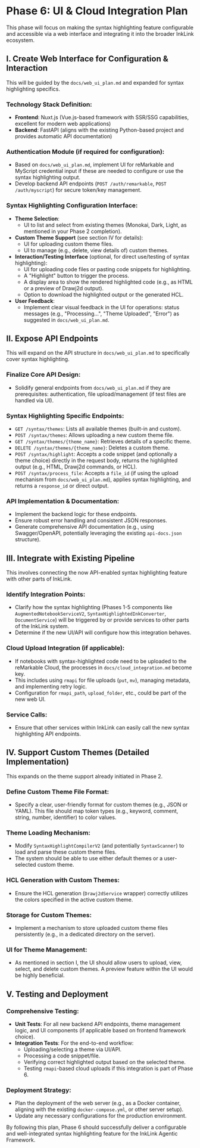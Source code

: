 # Phase 6: UI & Cloud Integration Plan

This phase will focus on making the syntax highlighting feature configurable and accessible via a web interface and integrating it into the broader InkLink ecosystem.

## I. Create Web Interface for Configuration & Interaction

This will be guided by the `docs/web_ui_plan.md` and expanded for syntax highlighting specifics.

### Technology Stack Definition:
- **Frontend**: Nuxt.js (Vue.js-based framework with SSR/SSG capabilities, excellent for modern web applications)
- **Backend**: FastAPI (aligns with the existing Python-based project and provides automatic API documentation)

### Authentication Module (if required for configuration):
- Based on `docs/web_ui_plan.md`, implement UI for reMarkable and MyScript credential input if these are needed to configure or use the syntax highlighting output.
- Develop backend API endpoints (`POST /auth/remarkable`, `POST /auth/myscript`) for secure token/key management.

### Syntax Highlighting Configuration Interface:
- **Theme Selection**:
  - UI to list and select from existing themes (Monokai, Dark, Light, as mentioned in your Phase 2 completion).
- **Custom Theme Support** (see section IV for details):
  - UI for uploading custom theme files.
  - UI to manage (e.g., delete, view details of) custom themes.
- **Interaction/Testing Interface** (optional, for direct use/testing of syntax highlighting):
  - UI for uploading code files or pasting code snippets for highlighting.
  - A "Highlight" button to trigger the process.
  - A display area to show the rendered highlighted code (e.g., as HTML or a preview of Drawj2d output).
  - Option to download the highlighted output or the generated HCL.
- **User Feedback**:
  - Implement clear visual feedback in the UI for operations: status messages (e.g., "Processing...", "Theme Uploaded", "Error") as suggested in `docs/web_ui_plan.md`.

## II. Expose API Endpoints

This will expand on the API structure in `docs/web_ui_plan.md` to specifically cover syntax highlighting.

### Finalize Core API Design:
- Solidify general endpoints from `docs/web_ui_plan.md` if they are prerequisites: authentication, file upload/management (if test files are handled via UI).

### Syntax Highlighting Specific Endpoints:
- `GET /syntax/themes`: Lists all available themes (built-in and custom).
- `POST /syntax/themes`: Allows uploading a new custom theme file.
- `GET /syntax/themes/{theme_name}`: Retrieves details of a specific theme.
- `DELETE /syntax/themes/{theme_name}`: Deletes a custom theme.
- `POST /syntax/highlight`: Accepts a code snippet (and optionally a theme choice) directly in the request body, returns the highlighted output (e.g., HTML, Drawj2d commands, or HCL).
- `POST /syntax/process_file`: Accepts a `file_id` (if using the upload mechanism from `docs/web_ui_plan.md`), applies syntax highlighting, and returns a `response_id` or direct output.

### API Implementation & Documentation:
- Implement the backend logic for these endpoints.
- Ensure robust error handling and consistent JSON responses.
- Generate comprehensive API documentation (e.g., using Swagger/OpenAPI, potentially leveraging the existing `api-docs.json` structure).

## III. Integrate with Existing Pipeline

This involves connecting the now API-enabled syntax highlighting feature with other parts of InkLink.

### Identify Integration Points:
- Clarify how the syntax highlighting (Phases 1-5 components like `AugmentedNotebookServiceV2`, `SyntaxHighlightedInkConverter`, `DocumentService`) will be triggered by or provide services to other parts of the InkLink system.
- Determine if the new UI/API will configure how this integration behaves.

### Cloud Upload Integration (if applicable):
- If notebooks with syntax-highlighted code need to be uploaded to the reMarkable Cloud, the processes in `docs/cloud_integration.md` become key.
- This includes using `rmapi` for file uploads (`put`, `mv`), managing metadata, and implementing retry logic.
- Configuration for `rmapi_path`, `upload_folder`, etc., could be part of the new web UI.

### Service Calls:
- Ensure that other services within InkLink can easily call the new syntax highlighting API endpoints.

## IV. Support Custom Themes (Detailed Implementation)

This expands on the theme support already initiated in Phase 2.

### Define Custom Theme File Format:
- Specify a clear, user-friendly format for custom themes (e.g., JSON or YAML). This file should map token types (e.g., keyword, comment, string, number, identifier) to color values.

### Theme Loading Mechanism:
- Modify `SyntaxHighlightCompilerV2` (and potentially `SyntaxScanner`) to load and parse these custom theme files.
- The system should be able to use either default themes or a user-selected custom theme.

### HCL Generation with Custom Themes:
- Ensure the HCL generation (`Drawj2dService` wrapper) correctly utilizes the colors specified in the active custom theme.

### Storage for Custom Themes:
- Implement a mechanism to store uploaded custom theme files persistently (e.g., in a dedicated directory on the server).

### UI for Theme Management:
- As mentioned in section I, the UI should allow users to upload, view, select, and delete custom themes. A preview feature within the UI would be highly beneficial.

## V. Testing and Deployment

### Comprehensive Testing:
- **Unit Tests**: For all new backend API endpoints, theme management logic, and UI components (if applicable based on frontend framework choice).
- **Integration Tests**: For the end-to-end workflow:
  - Uploading/selecting a theme via UI/API.
  - Processing a code snippet/file.
  - Verifying correct highlighted output based on the selected theme.
  - Testing `rmapi`-based cloud uploads if this integration is part of Phase 6.

### Deployment Strategy:
- Plan the deployment of the web server (e.g., as a Docker container, aligning with the existing `docker-compose.yml`, or other server setup).
- Update any necessary configurations for the production environment.

By following this plan, Phase 6 should successfully deliver a configurable and well-integrated syntax highlighting feature for the InkLink Agentic Framework.